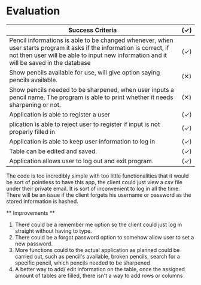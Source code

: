 # Evaluation
| Success Criteria                                                                                                                                                                                                | (✓) |
|-----------------------------------------------------------------------------------------------------------------------------------------------------------------------------------------------------------------|-----|
| Pencil informations is able to be changed whenever, when user starts program it asks if the information is correct, if not then user will be able to input new information and it will be saved in the database | (✓) |
| Show pencils available for use, will give option saying pencils available.                                                                                                                                      | (✕) |
| Show pencils needed to be sharpened, when user inputs a pencil name, The program is able to print whether it needs sharpening or not.                                                                           | (✕) |
| Application is able to register a user                                                                                                                                                                          | (✓) |
| plication is able to reject user to register if input is not properly filled in                                                                                                                                 | (✓) |
| Application is able to keep user information to log in                                                                                                                                                          | (✓) |
| Table can be edited and saved.                                                                                                                                                                                  | (✓) |
| Application allows user to log out and exit program.                                                                                                                                                            | (✓) |


The code is too incredibly simple with too little functionalities that it would be sort of pointless to have this app, the client could just view a csv file under their private email. It is sort of inconvenient to log in all the time. There will be an issue if the client forgets his username or password as the stored information is hashed.

** Improvements ** 
1. There could be a remember me option so the client could just log in straight without having to type.
2. There could be a forgot password option to somehow allow user to set a new password.
3. More functions could to the actual application as planned could be carried out, such as pencil's available, broken pencils, search for a specific pencil, which pencils needed to be sharpened
4. A better way to add/ edit information on the table, once the assigned amount of tables are filled, there isn't a way to add rows or columns

